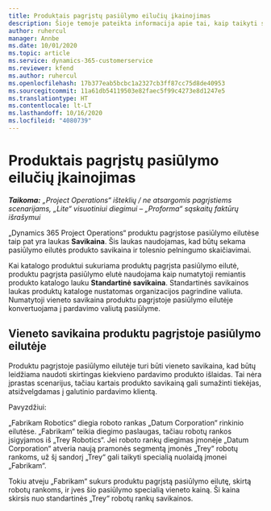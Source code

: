 ```yaml
---
title: Produktais pagrįstų pasiūlymo eilučių įkainojimas
description: Šioje temoje pateikta informacija apie tai, kaip taikyti savikainą produktu pagrįstai pasiūlymo eilutei.
author: ruhercul
manager: Annbe
ms.date: 10/01/2020
ms.topic: article
ms.service: dynamics-365-customerservice
ms.reviewer: kfend
ms.author: ruhercul
ms.openlocfilehash: 17b377eab5bcbc1a2327cb3ff87cc75d8de40953
ms.sourcegitcommit: 11a61db54119503e82faec5f99c4273e8d1247e5
ms.translationtype: HT
ms.contentlocale: lt-LT
ms.lasthandoff: 10/16/2020
ms.locfileid: "4080739"
---
```

# <a name="costing-product-based-quote-lines"></a>Produktais pagrįstų pasiūlymo eilučių įkainojimas

_**Taikoma:** „Project Operations“ išteklių / ne atsargomis pagrįstiems scenarijams, „Lite“ visuotiniui diegimui – „Proforma“ sąskaitų faktūrų išrašymui_


„Dynamics 365 Project Operations“ produktu pagrįstose pasiūlymo eilutėse taip pat yra laukas **Savikaina**. Šis laukas naudojamas, kad būtų sekama pasiūlymo eilutės produkto savikaina ir tolesnio pelningumo skaičiavimai.

Kai katalogo produktui sukuriama produktų pagrįsta pasiūlymo eilutė, produktu pagrįsta pasiūlymo elutė naudojama kaip numatytoji remiantis produkto katalogo lauku **Standartinė savikaina**. Standartinės savikainos laukas produktų kataloge nustatomas organizacijos pagrindine valiuta. Numatytoji vieneto savikaina produktu pagrįstoje pasiūlymo eilutėje konvertuojama į pardavimo valiutą pasiūlyme.

## <a name="unit-cost-on-a-product-based-quote-line"></a>Vieneto savikaina produktu pagrįstoje pasiūlymo eilutėje

Produktu pagrįstoje pasiūlymo eilutėje turi būti vieneto savikaina, kad būtų leidžiama naudoti skirtingas kiekvieno pardavimo produkto išlaidas. Tai nėra įprastas scenarijus, tačiau kartais produkto savikainą gali sumažinti tiekėjas, atsižvelgdamas į galutinio pardavimo klientą.

Pavyzdžiui:

„Fabrikam Robotics“ diegia roboto rankas „Datum Corporation“ rinkinio eilutėse. „Fabrikam“ teikia diegimo paslaugas, tačiau robotų rankos įsigyjamos iš „Trey Robotics“. Jei roboto rankų diegimas įmonėje „Datum Corporation“ atveria naują pramonės segmentą įmonės „Trey“ robotų rankoms, už šį sandorį „Trey“ gali taikyti specialią nuolaidą įmonei „Fabrikam“.

Tokiu atveju „Fabrikam“ sukurs produktu pagrįstą pasiūlymo eilutę, skirtą robotų rankoms, ir įves šio pasiūlymo specialią vieneto kainą. Ši kaina skirsis nuo standartinės „Trey“ robotų rankų savikainos.
